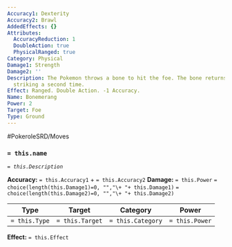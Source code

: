```yaml
---
Accuracy1: Dexterity
Accuracy2: Brawl
AddedEffects: {}
Attributes:
  AccuracyReduction: 1
  DoubleAction: true
  PhysicalRanged: true
Category: Physical
Damage1: Strength
Damage2: ''
Description: The Pokemon throws a bone to hit the foe. The bone returns like a boomerang,
  striking a second time.
Effect: Ranged. Double Action. -1 Accuracy.
Name: Bonemerang
Power: 2
Target: Foe
Type: Ground
---
```


#PokeroleSRD/Moves

### `= this.name` 
*`= this.Description`*

**Accuracy:** `= this.Accuracy1` + `= this.Accuracy2`
**Damage:** `= this.Power` `= choice(length(this.Damage1)=0, "","\+ "+ this.Damage1)` `= choice(length(this.Damage2)=0, "","\+ "+ this.Damage2)`

| Type          | Target          | Category          | Power          |
| ------------- | --------------- | ----------------  | -------------- |
| `= this.Type` | `= this.Target` | `= this.Category` | `= this.Power` | 

**Effect:** `= this.Effect`